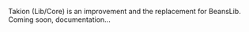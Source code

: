 Takion (Lib/Core) is an improvement and the replacement for BeansLib. Coming soon, documentation...

